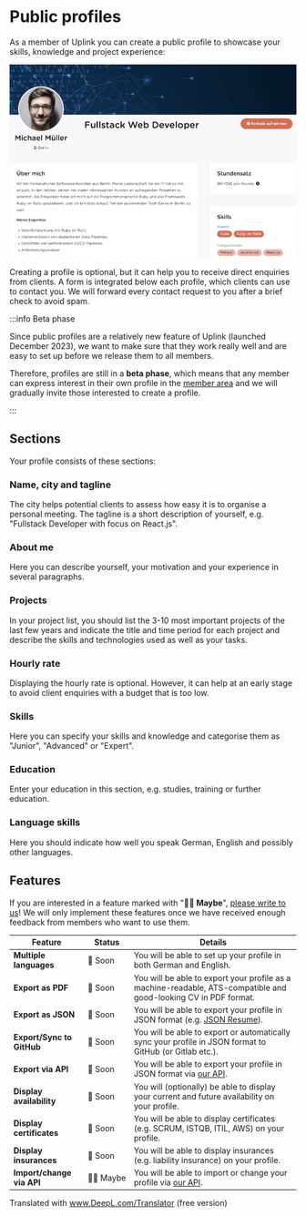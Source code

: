 # Public profiles

As a member of Uplink you can create a public profile to showcase your skills, knowledge and project experience:

![Profile](profile1.jpg)

Creating a profile is optional, but it can help you to receive direct enquiries from clients. A form is integrated below each profile, which clients can use to contact you. We will forward every contact request to you after a brief check to avoid spam.

:::info Beta phase

Since public profiles are a relatively new feature of Uplink (launched December 2023), we want to make sure that they work really well and are easy to set up before we release them to all members.

Therefore, profiles are still in a **beta phase**, which means that any member can express interest in their own profile in the [member area](https://my.uplink.tech/profile) and we will gradually invite those interested to create a profile.

:::

## Sections

Your profile consists of these sections:

### Name, city and tagline

The city helps potential clients to assess how easy it is to organise a personal meeting. The tagline is a short description of yourself, e.g. "Fullstack Developer with focus on React.js".

### About me

Here you can describe yourself, your motivation and your experience in several paragraphs.

### Projects

In your project list, you should list the 3-10 most important projects of the last few years and indicate the title and time period for each project and describe the skills and technologies used as well as your tasks.

### Hourly rate

Displaying the hourly rate is optional. However, it can help at an early stage to avoid client enquiries with a budget that is too low.

### Skills

Here you can specify your skills and knowledge and categorise them as "Junior", "Advanced" or "Expert".

### Education

Enter your education in this section, e.g. studies, training or further education.

### Language skills

Here you should indicate how well you speak German, English and possibly other languages.

## Features

If you are interested in a feature marked with "**🤷‍♂️ Maybe**", [please write to us](mailto:hello@uplink.tech)! We will only implement these features once we have received enough feedback from members who want to use them.

| Feature | Status | Details |
| --- | --- | --- |
| **Multiple languages** | 🤞&nbsp;Soon | You will be able to set up your profile in both German and English. |
| **Export as PDF** | 🤞&nbsp;Soon | You will be able to export your profile as a machine-readable, ATS-compatible and good-looking CV in PDF format. |
| **Export as JSON** | 🤞&nbsp;Soon | You will be able to export your profile in JSON format (e.g. [JSON Resume](https://jsonresume.org/)). |
| **Export/Sync to GitHub** | 🤞&nbsp;Soon | You will be able to export or automatically sync your profile in JSON format to GitHub (or Gitlab etc.). |
| **Export via API** | 🤞&nbsp;Soon | You will be able to export your profile in JSON format via [our API](../../07-api.md). |
| **Display availability** | 🤞&nbsp;Soon | You will (optionally) be able to display your current and future availability on your profile. |
| **Display certificates** | 🤞&nbsp;Soon | You will be able to display certificates (e.g. SCRUM, ISTQB, ITIL, AWS) on your profile. |
| **Display insurances** | 🤞&nbsp;Soon | You will be able to display insurances (e.g. liability insurance) on your profile. |
| **Import/change via API** | 🤷‍♂️&nbsp;Maybe | You will be able to import or change your profile via [our API](../../07-api.md). |

Translated with www.DeepL.com/Translator (free version)
